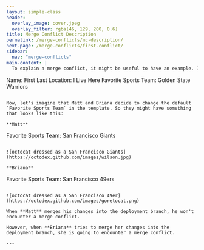 ```yaml
---
layout: simple-class
header:
  overlay_image: cover.jpeg
  overlay_filter: rgba(46, 129, 200, 0.6)
title: Merge Conflict Description
permalink: /merge-conflicts/mc-description/
next-page: /merge-conflicts/first-conflict/
sidebar:
  nav: "merge-conflicts"
main-content: |
  To explain a merge conflict, it might be useful to have an example. Imagine we are creating a template for people to describe themselves. You might have something that looks like this:

  ```
  Name: First Last
  Location: I Live Here
  Favorite Sports Team: Golden State Warriors
  ```

  Now, let's imagine that Matt and Briana decide to change the default `Favorite Sports Team` in the template. So they might have something that looks like this:

  **Matt**
  ```
  Favorite Sports Team: San Francisco Giants
  ```

  ![octocat dressed as a San Francisco Giants](https://octodex.github.com/images/wilson.jpg)

  **Briana**
  ```
  Favorite Sports Team: San Francisco 49ers
  ```

  ![octocat dressed as a San Francisco 49er](https://octodex.github.com/images/goretocat.png)

  When **Matt** merges his changes into the deployment branch, he won't encounter a merge conflict.

  However, when **Briana** tries to merge her changes into the deployment branch, she is going to encounter a merge conflict.

---
```

